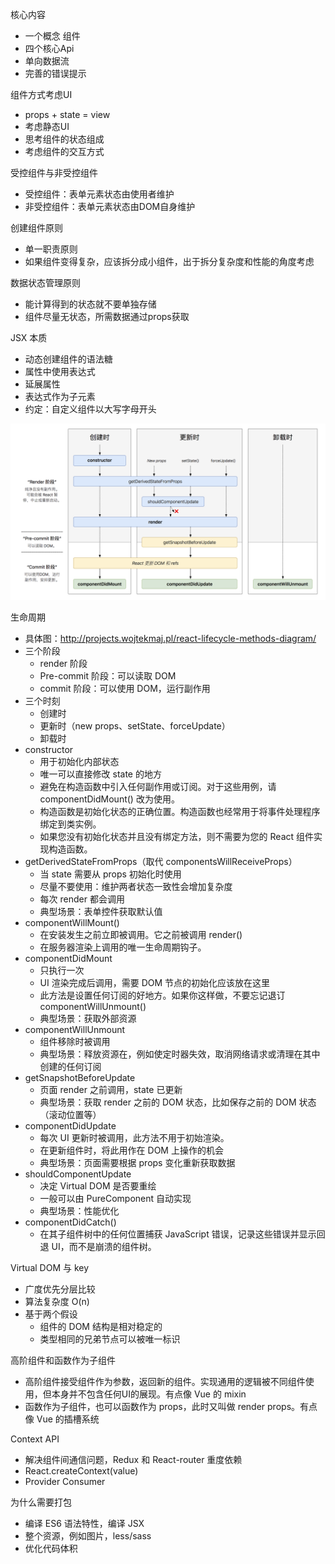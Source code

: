 核心内容
* 一个概念 组件
* 四个核心Api
* 单向数据流
* 完善的错误提示

组件方式考虑UI
* props + state = view
* 考虑静态UI
* 思考组件的状态组成
* 考虑组件的交互方式

受控组件与非受控组件
* 受控组件：表单元素状态由使用者维护
* 非受控组件：表单元素状态由DOM自身维护

创建组件原则
* 单一职责原则
* 如果组件变得复杂，应该拆分成小组件，出于拆分复杂度和性能的角度考虑

数据状态管理原则
* 能计算得到的状态就不要单独存储
* 组件尽量无状态，所需数据通过props获取

JSX 本质
* 动态创建组件的语法糖
* 属性中使用表达式
* 延展属性
* 表达式作为子元素
* 约定：自定义组件以大写字母开头

![React 16.4 生命周期](react-lifecycle.png)

生命周期
* 具体图：http://projects.wojtekmaj.pl/react-lifecycle-methods-diagram/
* 三个阶段
  * render 阶段
  * Pre-commit 阶段：可以读取 DOM
  * commit 阶段：可以使用 DOM，运行副作用
* 三个时刻
  * 创建时
  * 更新时（new props、setState、forceUpdate）
  * 卸载时
* constructor
  * 用于初始化内部状态
  * 唯一可以直接修改 state 的地方
  * 避免在构造函数中引入任何副作用或订阅。对于这些用例，请 componentDidMount() 改为使用。
  * 构造函数是初始化状态的正确位置。构造函数也经常用于将事件处理程序绑定到类实例。
  * 如果您没有初始化状态并且没有绑定方法，则不需要为您的 React 组件实现构造函数。
* getDerivedStateFromProps（取代 componentsWillReceiveProps）
  * 当 state 需要从 props 初始化时使用
  * 尽量不要使用：维护两者状态一致性会增加复杂度
  * 每次 render 都会调用
  * 典型场景：表单控件获取默认值
* componentWillMount()
  * 在安装发生之前立即被调用。它之前被调用 render()
  * 在服务器渲染上调用的唯一生命周期钩子。
* componentDidMount
  * 只执行一次
  * UI 渲染完成后调用，需要 DOM 节点的初始化应该放在这里
  * 此方法是设置任何订阅的好地方。如果你这样做，不要忘记退订 componentWillUnmount()
  * 典型场景：获取外部资源
* componentWillUnmount
  * 组件移除时被调用
  * 典型场景：释放资源在，例如使定时器失效，取消网络请求或清理在其中创建的任何订阅
* getSnapshotBeforeUpdate
  * 页面 render 之前调用，state 已更新
  * 典型场景：获取 render 之前的 DOM 状态，比如保存之前的 DOM 状态（滚动位置等）
* componentDidUpdate
  * 每次 UI 更新时被调用，此方法不用于初始渲染。
  * 在更新组件时，将此用作在 DOM 上操作的机会
  * 典型场景：页面需要根据 props 变化重新获取数据
* shouldComponentUpdate
  * 决定 Virtual DOM 是否要重绘
  * 一般可以由 PureComponent 自动实现
  * 典型场景：性能优化
* componentDidCatch()
  * 在其子组件树中的任何位置捕获 JavaScript 错误，记录这些错误并显示回退 UI，而不是崩溃的组件树。

Virtual DOM 与 key
* 广度优先分层比较
* 算法复杂度 O(n)
* 基于两个假设
  * 组件的 DOM 结构是相对稳定的
  * 类型相同的兄弟节点可以被唯一标识

高阶组件和函数作为子组件
* 高阶组件接受组件作为参数，返回新的组件。实现通用的逻辑被不同组件使用，但本身并不包含任何UI的展现。有点像 Vue 的 mixin
* 函数作为子组件，也可以函数作为 props，此时又叫做 render props。有点像 Vue 的插槽系统

Context API
* 解决组件间通信问题，Redux 和 React-router 重度依赖
* React.createContext(value)
* Provider Consumer

为什么需要打包
* 编译 ES6 语法特性，编译 JSX
* 整个资源，例如图片，less/sass
* 优化代码体积
